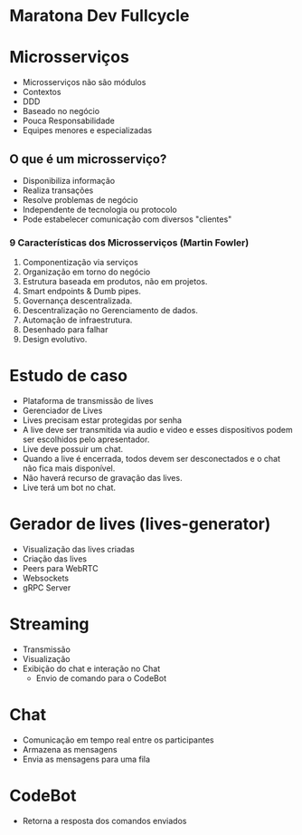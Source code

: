 

# Maratona Dev Fullcycle


# Microsserviços

* Microsserviços não são módulos
* Contextos
* DDD
* Baseado no negócio
* Pouca Responsabilidade
* Equipes menores e especializadas

## O que é um microsserviço?

* Disponibiliza informação
* Realiza transações
* Resolve problemas de negócio
* Independente de tecnologia ou protocolo
* Pode estabelecer comunicação com diversos "clientes"

### 9 Características dos Microsserviços (Martin Fowler)

1. Componentização via serviços
2. Organização em torno do negócio
3. Estrutura baseada em produtos, não em projetos.
4. Smart endpoints & Dumb pipes.
5. Governança descentralizada.
6. Descentralização no Gerenciamento de dados.
7. Automação de infraestrutura.
8. Desenhado para falhar
9. Design evolutivo.

# Estudo de caso

* Plataforma de transmissão de lives
* Gerenciador de Lives
* Lives precisam estar protegidas por senha
* A live deve ser transmitida via audio e video e esses dispositivos podem ser escolhidos pelo apresentador.
* Live deve possuir um chat.
* Quando a live é encerrada, todos devem ser desconectados e o chat não fica mais disponível.
* Não haverá recurso de gravação das lives.
* Live terá um bot no chat.

# Gerador de lives (lives-generator)

  * Visualização das lives criadas
  * Criação das lives
  * Peers para WebRTC
  * Websockets
  * gRPC Server

# Streaming

  * Transmissão
  * Visualização
  * Exibição do chat e interação no Chat  
    * Envio de comando para o CodeBot

# Chat
  * Comunicação em tempo real entre os participantes
  * Armazena as mensagens
  * Envia as mensagens para uma fila

# CodeBot
  * Retorna a resposta dos comandos enviados